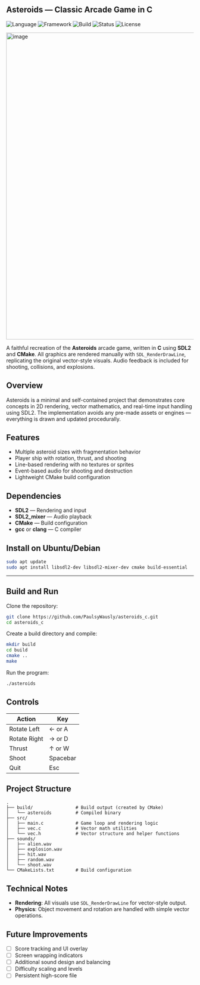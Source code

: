 

## Asteroids — Classic Arcade Game in C

![Language](https://img.shields.io/badge/language-C-blue)
![Framework](https://img.shields.io/badge/framework-SDL2-orange)
![Build](https://img.shields.io/badge/build-CMake-informational)
![Status](https://img.shields.io/badge/status-active-success)
![License](https://img.shields.io/badge/license-MIT-green)

<img width="1096" height="824" alt="image" src="https://github.com/user-attachments/assets/3725ef4f-c5db-4653-a77b-7ad721df7a16" />

A faithful recreation of the **Asteroids** arcade game, written in **C** using **SDL2** and **CMake**.
All graphics are rendered manually with `SDL_RenderDrawLine`, replicating the original vector-style visuals.
Audio feedback is included for shooting, collisions, and explosions.

## Overview

Asteroids is a minimal and self-contained project that demonstrates core concepts in 2D rendering, vector mathematics, and real-time input handling using SDL2.
The implementation avoids any pre-made assets or engines — everything is drawn and updated procedurally.

## Features

- Multiple asteroid sizes with fragmentation behavior
- Player ship with rotation, thrust, and shooting
- Line-based rendering with no textures or sprites
- Event-based audio for shooting and destruction
- Lightweight CMake build configuration

## Dependencies

- **SDL2** — Rendering and input
- **SDL2_mixer** — Audio playback
- **CMake** — Build configuration
- **gcc** or **clang** — C compiler

## Install on Ubuntu/Debian

```bash
sudo apt update
sudo apt install libsdl2-dev libsdl2-mixer-dev cmake build-essential
```

---

## Build and Run

Clone the repository:

```bash
git clone https://github.com/PaulsyWausly/asteroids_c.git
cd asteroids_c
```

Create a build directory and compile:

```bash
mkdir build
cd build
cmake ..
make
```

Run the program:

```bash
./asteroids
```

## Controls

| Action       | Key      |
| ------------ | -------- |
| Rotate Left  | ← or A   |
| Rotate Right | → or D   |
| Thrust       | ↑ or W   |
| Shoot        | Spacebar |
| Quit         | Esc      |

## Project Structure

```
.
├── build/                # Build output (created by CMake)
│   └── asteroids         # Compiled binary
├── src/
│   ├── main.c            # Game loop and rendering logic
│   ├── vec.c             # Vector math utilities
│   └── vec.h             # Vector structure and helper functions
├── sounds/
│   ├── alien.wav
│   ├── explosion.wav
│   ├── hit.wav
│   ├── random.wav
│   └── shoot.wav
└── CMakeLists.txt        # Build configuration
```

## Technical Notes

- **Rendering**: All visuals use `SDL_RenderDrawLine` for vector-style output.
- **Physics**: Object movement and rotation are handled with simple vector operations.

## Future Improvements

- [ ] Score tracking and UI overlay
- [ ] Screen wrapping indicators
- [ ] Additional sound design and balancing
- [ ] Difficulty scaling and levels
- [ ] Persistent high-score file
